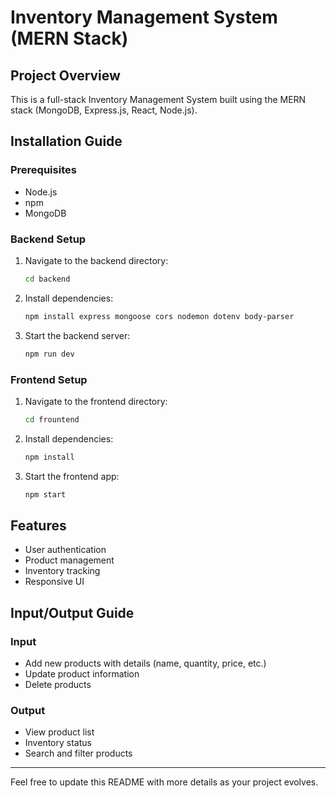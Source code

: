 # Inventory Management System (MERN Stack)

## Project Overview
This is a full-stack Inventory Management System built using the MERN stack (MongoDB, Express.js, React, Node.js).

## Installation Guide

### Prerequisites
- Node.js
- npm
- MongoDB

### Backend Setup
1. Navigate to the backend directory:
   ```sh
   cd backend
   ```
2. Install dependencies:
   ```sh
   npm install express mongoose cors nodemon dotenv body-parser
   ```
3. Start the backend server:
   ```sh
   npm run dev
   ```

### Frontend Setup
1. Navigate to the frontend directory:
   ```sh
   cd frountend
   ```
2. Install dependencies:
   ```sh
   npm install
   ```
3. Start the frontend app:
   ```sh
   npm start
   ```

## Features
- User authentication
- Product management
- Inventory tracking
- Responsive UI

## Input/Output Guide

### Input
- Add new products with details (name, quantity, price, etc.)
- Update product information
- Delete products

### Output
- View product list
- Inventory status
- Search and filter products

---

Feel free to update this README with more details as your project evolves.
